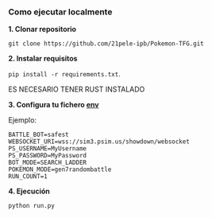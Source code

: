 ### Como ejecutar localmente

**1. Clonar repositorio**

`git clone https://github.com/21pele-ipb/Pokemon-TFG.git`

**2. Instalar requisitos**

`pip install -r requirements.txt`.

ES NECESARIO TENER RUST INSTALADO

**3. Configura tu fichero [env](https://github.com/21-pele-ipb/Pokemon-TFG/env)**

Ejemplo:
```
BATTLE_BOT=safest
WEBSOCKET_URI=wss://sim3.psim.us/showdown/websocket
PS_USERNAME=MyUsername
PS_PASSWORD=MyPassword
BOT_MODE=SEARCH_LADDER
POKEMON_MODE=gen7randombattle
RUN_COUNT=1
```

**4. Ejecución**

`python run.py`